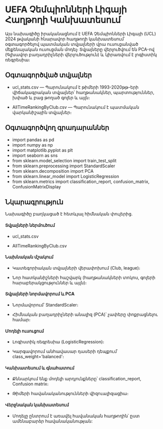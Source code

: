 # UEFA Չեմպիոնների Լիգայի Հաղթողի Կանխատեսում

Այս նախագիծը իրականացնում է UEFA Չեմպիոնների Լիգայի (UCL) 2024 թվականի հնարավոր հաղթողի կանխատեսում՝ օգտագործելով պատմական տվյալների վրա ուսուցանված մեքենայական ուսուցման մոդել։ Տվյալները վերլուծվում են PCA-ով (Գլխավոր բաղադրիչների վերլուծություն) և կիրառվում է լոգիստիկ ռեգրեսիա։

## Օգտագործված տվյալներ
 
- ucl_stats.csv — Պարունակում է թիմերի 1993-2020թթ-երի վիճակագրական տվյալներ՝ հաղթանակներ, պարտություններ, խփած և բաց թողած գոլեր և այլն։

- AllTimeRankingByClub.csv — Պարունակում է պատմական վարկանիշային տվյալներ։

## Օգտագործվող գրադարաններ

- import pandas as pd
- import numpy as np
- import matplotlib.pyplot as plt
- import seaborn as sns
- from sklearn.model_selection import train_test_split
- from sklearn.preprocessing import StandardScaler
- from sklearn.decomposition import PCA
- from sklearn.linear_model import LogisticRegression
- from sklearn.metrics import classification_report, confusion_matrix, ConfusionMatrixDisplay

 ## Նկարագրություն
 
Նախագիծը բաղկացած է հետևյալ հիմնական փուլերից․

#### Տվյալների ներմուծում

- ucl_stats.csv

- AllTimeRankingByClub.csv

#### Նախնական մշակում

- Կատեգորիական տվյալների վերափոխում (Club, league)։

- Նոր հատկանիշների հաշվարկ (հաղթանակների տոկոս, գոլերի հարաբերակցություններ և այլն)։

#### Տվյալների նորմավորում և PCA

- Նորմավորում՝ StandardScaler։

- Հիմնական բաղադրիչների անալիզ (PCA)՝ չափերը փոքրացնելու համար։

#### Մոդելի ուսուցում

- Լոգիստիկ ռեգրեսիա (LogisticRegression)։

- Կարգավորում անհավասար դասերի դեպքում՝ class_weight='balanced'։

#### Կանխատեսում և գնահատում

- Քննարկում ենք մոդելի արդյունքները՝ classification_report, Confusion matrix։

- Թիմերի հավանականությունների վիզուալիզացիա։

#### Վերջնական կանխատեսում

- Մոդելը ընտրում է առավել հավանական հաղթողին՝ ըստ ամենաբարձր հավանականության:


